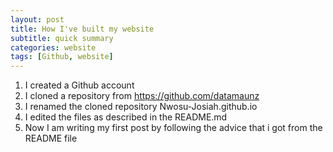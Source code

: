 ```yaml
---
layout: post
title: How I've built my website 
subtitle: quick summary
categories: website
tags: [Github, website]
---
```

1. I created a Github account
2. I cloned a repository from https://github.com/datamaunz
3. I renamed the cloned repository Nwosu-Josiah.github.io
4. I edited the files as described in the README.md
5. Now I am writing my first post by following the advice that i got from the README file 
